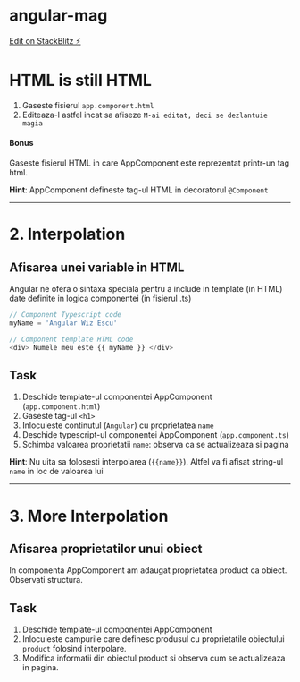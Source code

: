 # angular-mag

[Edit on StackBlitz ⚡️](https://stackblitz.com/edit/angular-mag)

# HTML is still HTML
1. Gaseste fisierul `app.component.html`
1. Editeaza-l astfel incat sa afiseze `M-ai editat, deci se dezlantuie magia`

#### Bonus
Gaseste fisierul HTML in care AppComponent este reprezentat printr-un tag html.

**Hint**: AppComponent defineste tag-ul HTML in decoratorul `@Component`
___
# 2. Interpolation
## Afisarea unei variable in HTML
Angular ne ofera o sintaxa speciala pentru a include in template (in HTML) date definite in logica componentei (in fisierul .ts)

```javascript
// Component Typescript code
myName = 'Angular Wiz Escu'

// Component template HTML code
<div> Numele meu este {{ myName }} </div>
```

## Task
1. Deschide template-ul componentei AppComponent (`app.component.html`)
1. Gaseste tag-ul `<h1>`
1. Inlocuieste continutul (`Angular`) cu proprietatea `name`
1. Deschide typescript-ul componentei AppComponent (`app.component.ts`)
1. Schimba valoarea proprietatii `name`: observa ca se actualizeaza si pagina

**Hint**: Nu uita sa folosesti interpolarea (`{{name}}`). Altfel va fi afisat string-ul `name` in loc de valoarea lui
___
# 3. More Interpolation
## Afisarea proprietatilor unui obiect
In componenta AppComponent am adaugat proprietatea product ca obiect.
Observati structura.

## Task
1. Deschide template-ul componentei AppComponent
1. Inlocuieste campurile care definesc produsul cu proprietatile obiectului `product` folosind interpolare.
1. Modifica informatii din obiectul product si observa cum se actualizeaza in pagina.